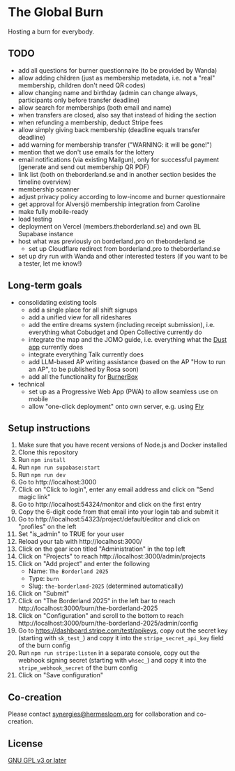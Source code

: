 # The Global Burn

Hosting a burn for everybody.

## TODO

- add all questions for burner questionnaire (to be provided by Wanda)
- allow adding children (just as membership metadata, i.e. not a "real" membership, children don't need QR codes)
- allow changing name and birthday (admin can change always, participants only before transfer deadline)
- allow search for memberships (both email and name)
- when transfers are closed, also say that instead of hiding the section
- when refunding a membership, deduct Stripe fees
- allow simply giving back membership (deadline equals transfer deadline)
- add warning for membership transfer ("WARNING: it will be gone!")
- mention that we don't use emails for the lottery
- email notifications (via existing Mailgun), only for successful payment (generate and send out membership QR PDF)
- link list (both on theborderland.se and in another section besides the timeline overview)
- membership scanner
- adjust privacy policy according to low-income and burner questionnaire
- get approval for Alversjö membership integration from Caroline
- make fully mobile-ready
- load testing
- deployment on Vercel (members.theborderland.se) and own BL Supabase instance
- host what was previously on borderland.pro on theborderland.se
  - set up Cloudflare redirect from borderland.pro to theborderland.se
- set up dry run with Wanda and other interested testers (if you want to be a tester, let me know!)

## Long-term goals

- consolidating existing tools
  - add a single place for all shift signups
  - add a unified view for all rideshares
  - add the entire dreams system (including receipt submission), i.e. everything what Cobudget and Open Collective currently do
  - integrate the map and the JOMO guide, i.e. everything what the [Dust app](https://dust.events/) currently does
  - integrate everything Talk currently does
  - add LLM-based AP writing assistance (based on the AP "How to run an AP", to be published by Rosa soon)
  - add all the functionality for [BurnerBox](https://burnerbox.glide.page/dl/search)
- technical
  - set up as a Progressive Web App (PWA) to allow seamless use on mobile
  - allow "one-click deployment" onto own server, e.g. using [Fly](https://fly.io/)

## Setup instructions

1. Make sure that you have recent versions of Node.js and Docker installed
2. Clone this repository
3. Run `npm install`
4. Run `npm run supabase:start`
5. Run `npm run dev`
6. Go to http://localhost:3000
7. Click on "Click to login", enter any email address and click on "Send magic link"
8. Go to http://localhost:54324/monitor and click on the first entry
9. Copy the 6-digit code from that email into your login tab and submit it
10. Go to http://localhost:54323/project/default/editor and click on "profiles" on the left
11. Set "is_admin" to TRUE for your user
12. Reload your tab with http://localhost:3000/
13. Click on the gear icon titled "Administration" in the top left
14. Click on "Projects" to reach http://localhost:3000/admin/projects
15. Click on "Add project" and enter the following
    - Name: `The Borderland 2025`
    - Type: `burn`
    - Slug: `the-borderland-2025` (determined automatically)
16. Click on "Submit"
17. Click on "The Borderland 2025" in the left bar to reach http://localhost:3000/burn/the-borderland-2025
18. Click on "Configuration" and scroll to the bottom to reach http://localhost:3000/burn/the-borderland-2025/admin/config
19. Go to https://dashboard.stripe.com/test/apikeys, copy out the secret key (starting with `sk_test_`) and copy it into the `stripe_secret_api_key` field of the burn config
20. Run `npm run stripe:listen` in a separate console, copy out the webhook signing secret (starting with `whsec_`) and copy it into the `stripe_webhook_secret` of the burn config
21. Click on "Save configuration"

## Co-creation

Please contact synergies@hermesloom.org for collaboration and co-creation.

## License

[GNU GPL v3 or later](https://spdx.org/licenses/GPL-3.0-or-later.html)
